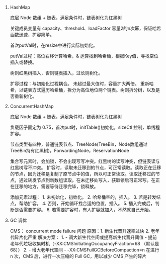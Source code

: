 1. HashMap

    底层 Node 数组 + 链表，满足条件时，链表树化为红黑树

    关键成员变量有 capacity、threshold、loadFactor
    容量2的n次幂，保证哈希函数迅速，扩容简单。

    首次putVal时，在resize中进行实际初始化。

    putVal过程：高位右移计算哈希，& 运算找到哈希桶，根据Key值，寻找空位插入或替换。
    
    树则红黑树插入，否则链表插入，过长则树化。

    扩容过程：与初始化过程耦合。
    未超过最大值时，容量扩大两倍。
    重新哈希，以链表方式遍历哈希桶，拆分为高位地位两个链表。树则拆分树，以及是否重新树化。

2. ConcurrentHashMap

    底层 Node 数组 + 链表，满足条件时，链表树化为红黑树

    负载因子固定为 0.75，首次put时，initTable()初始化，sizeCtl 控制，单线程扩容。

    节点类型有四种，普通链表节点、TreeNode(TreeBin，Node数组通过TreeBin持有红黑树)，ForwardingNode，ReservationNode

    集合写元素时，会加锁，不会出现写写冲突。红黑树的读写冲突，但链表读与红黑树写不冲突。
    扩容时，读取未迁移到的节点，可正常读取。读取正在迁移的节点，因为迁移是复制了原节点中的值，所以可正常读取。读取迁移过的节点，通过转发节点到新数组读取。在未迁移处写入，获取锁后可正常写。在正在迁移的地方，需要等待迁移完毕，锁释放。

    添加元素过程：
        1. 未初始化，初始化。
        2. 哈希桶空的，插入。
        3. 若是转发结点，帮助扩容。
        4. 否则，开始循环找合适的位置，插入。
        5. 插入完成后，判断是否需要扩容。
        6. 若需要扩容时，有人扩容就加入，不然就自己开始。

3. GC 调优

    CMS：
        concurrent mode failure 问题
            原因：1. 新生代晋升速率过快 2. 老年代碎片化严重
            解决方案：
            1. - 调大新生代空间或提高新生代晋升阈值 - 提前老年代垃圾收集时机（-XX:CMSInitiatingOccupancyFraction=68 （默认是 68））
            2. - 增大老年代空间 - -XX:CMSFullGCBeforeCompaction=n 在进行 n 次，CMS 后，进行一次压缩的 Full GC，用以减少 CMS 产生的碎片

